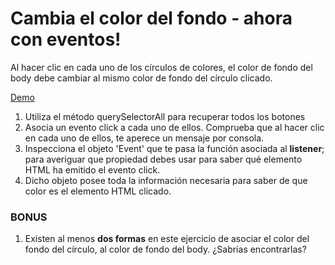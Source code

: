 # Cambia el color del fondo - ahora con eventos!

Al hacer clic en cada uno de los círculos de colores, el color de fondo del body debe cambiar al mismo color de fondo del círculo clicado. 

[Demo](https://js-beginners.github.io/background-color-switcher/)

1. Utiliza el método querySelectorAll para recuperar todos los botones
2. Asocia un evento click a cada uno de ellos. Comprueba que al hacer clic en cada uno de ellos, te aperece un mensaje por consola.
3. Inspecciona el objeto 'Event' que te pasa la función asociada al __listener__; para averiguar que propiedad debes usar para saber qué elemento HTML ha emitido el evento click.
4. Dicho objeto posee toda la información necesaria para saber de que color es el elemento HTML clicado.

### BONUS
1. Existen al menos **dos formas** en este ejercicio de asociar el color del fondo del círculo, al color de fondo del body. ¿Sabrías encontrarlas?

